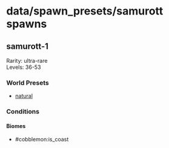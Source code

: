 # data/spawn_presets/samurott spawns  
  
## samurott-1  
Rarity: ultra-rare  
Levels: 36-53  
  
### World Presets  
* [natural](/data/world_presets/natural.md)  
  
### Conditions  
  
#### Biomes  
  * #cobblemon:is_coast
  

